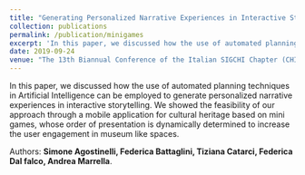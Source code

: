 ```yaml
---
title: "Generating Personalized Narrative Experiences in Interactive Storytelling through Automated Planning"
collection: publications
permalink: /publication/minigames
excerpt: 'In this paper, we discussed how the use of automated planning techniques in Artificial Intelligence can be employed to generate personalized narrative experiences in interactive storytelling. We showed the feasibility of our approach through a mobile application for cultural heritage based on mini games, whose order of presentation is dynamically determined to increase the user engagement in museum like spaces.'
date: 2019-09-24
venue: "The 13th Biannual Conference of the Italian SIGCHI Chapter (CHItaly’19). Padova, Italy, 23-25 September"
---
```


In this paper, we discussed how the use of automated planning techniques in Artificial Intelligence can be employed to generate personalized narrative experiences in interactive storytelling. We showed the feasibility of our approach through a mobile application for cultural heritage based on mini games, whose order of presentation is dynamically determined to increase the user engagement in museum like spaces.

Authors: **Simone Agostinelli, Federica Battaglini, Tiziana Catarci, Federica Dal falco, Andrea Marrella**.
